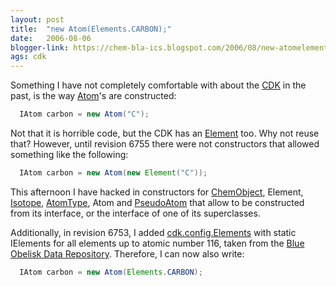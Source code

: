 ```yaml
---
layout: post
title:  "new Atom(Elements.CARBON);"
date:   2006-08-06
blogger-link: https://chem-bla-ics.blogspot.com/2006/08/new-atomelementscarbon.html
ags: cdk
---
```


Something I have not completely comfortable with about the [CDK](http://cdk.sf.net/) in the past, is the way
[Atom](http://cdk.sourceforge.net/api/org/openscience/cdk/Atom.html)'s are constructed:

```java
  IAtom carbon = new Atom("C");
```

Not that it is horrible code, but the CDK has an [Element](http://cdk.sourceforge.net/api/org/openscience/cdk/Element.html)
too. Why not reuse that? However, until revision 6755 there were not constructors that allowed something like the following:

```java
  IAtom carbon = new Atom(new Element("C"));
```

This afternoon I have hacked in constructors for [ChemObject](http://cdk.sourceforge.net/api/org/openscience/cdk/ChemObject.html),
Element, [Isotope](http://cdk.sourceforge.net/api/org/openscience/cdk/Isotope.html), [AtomType](http://cdk.sourceforge.net/api/org/openscience/cdk/AtomType.html),
Atom and [PseudoAtom](http://cdk.sourceforge.net/api/org/openscience/cdk/PseudoAtom.html) that allow to be constructed from its
interface, or the interface of one of its superclasses.

Additionally, in revision 6753, I added [cdk.config.Elements](http://svn.sourceforge.net/viewvc/cdk/trunk/cdk/src/org/openscience/cdk/config/Elements.java) with
static IElements for all elements up to atomic number 116, taken from the [Blue Obelisk Data Repository](http://www.blueobelisk.org/).
Therefore, I can now also write:

```java
  IAtom carbon = new Atom(Elements.CARBON);
```
